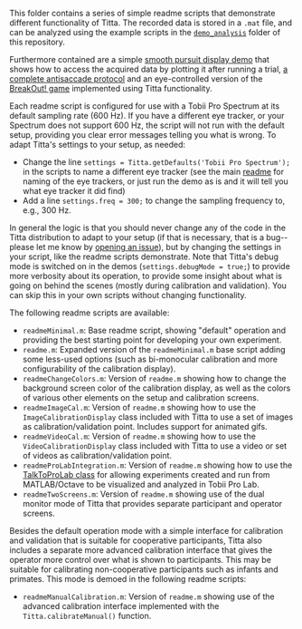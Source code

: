 This folder contains a series of simple readme scripts that demonstrate different functionality of Titta. The recorded data is stored in a `.mat` file, and can be analyzed using the example scripts in the [`demo_analysis`](../demo_analysis) folder of this repository.

Furthermore contained are a simple [smooth pursuit display demo](smoothPursuitDemo.m) that shows how to access the acquired data by plotting it after running a trial, [a complete antisaccade protocol](antiSaccade) and an eye-controlled version of the [BreakOut! game](breakOut) implemented using Titta functionality.

Each readme script is configured for use with a Tobii Pro Spectrum at its default sampling rate (600 Hz). If you have a different eye tracker, or your Spectrum does not support 600 Hz, the script will not run with the default setup, providing you clear error messages telling you what is wrong. To adapt Titta's settings to your setup, as needed:
- Change the line `settings = Titta.getDefaults('Tobii Pro Spectrum');` in the scripts to name a different eye tracker (see the main [readme](../readme.md#usage) for naming of the eye trackers, or just run the demo as is and it will tell you what eye tracker it did find)
- Add a line `settings.freq = 300;` to change the sampling frequency to, e.g., 300 Hz.

In general the logic is that you should never change any of the code in the Titta distribution to adapt to your setup (if that is necessary, that is a bug--please let me know by [opening an issue](https://github.com/dcnieho/Titta/issues)), but by changing the settings in your script, like the readme scripts demonstrate. Note that Titta's debug mode is switched on in the demos (`settings.debugMode = true;`) to provide more verbosity about its operation, to provide some insight about what is going on behind the scenes (mostly during calibration and validation). You can skip this in your own scripts without changing functionality.

The following readme scripts are available:
- `readmeMinimal.m`: Base readme script, showing "default" operation and providing the best starting point for developing your own experiment.
- `readme.m`: Expanded version of the `readmeMinimal.m` base script adding some less-used options (such as bi-monocular calibration and more configurability of the calibration display).
- `readmeChangeColors.m`: Version of `readme.m` showing how to change the background screen color of the calibration display, as well as the colors of various other elements on the setup and calibration screens.
- `readmeImageCal.m`: Version of `readme.m` showing how to use the `ImageCalibrationDisplay` class included with Titta to use a set of images as calibration/validation point. Includes support for animated gifs.
- `readmeVideoCal.m`: Version of `readme.m` showing how to use the `VideoCalibrationDisplay` class included with Titta to use a video or set of videos as calibration/validation point.
- `readmeProLabIntegration.m`: Version of `readme.m` showing how to use the [TalkToProLab class](../readme.md#the-talktoprolab-class) for allowing experiments created and run from MATLAB/Octave to be visualized and analyzed in Tobii Pro Lab.
- `readmeTwoScreens.m`: Version of `readme.m` showing use of the dual monitor mode of Titta that provides separate participant and operator screens.

Besides the default operation mode with a simple interface for calibration and validation that is suitable for cooperative participants, Titta also includes a separate more advanced calibration interface that gives the operator more control over what is shown to participants. This may be suitable for calibrating non-cooperative participants such as infants and primates. This mode is demoed in the following readme scripts:
- `readmeManualCalibration.m`: Version of `readme.m` showing use of the advanced calibration interface implemented with the `Titta.calibrateManual()` function.